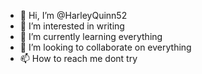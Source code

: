 - 👋 Hi, I’m @HarleyQuinn52
- 👀 I’m interested in writing
- 🌱 I’m currently learning everything
- 💞️ I’m looking to collaborate on everything
- 📫 How to reach me dont try

<!---
HarleyQuinn52/HarleyQuinn52 is a ✨ special ✨ repository because its `README.md` (this file) appears on your GitHub profile.
You can click the Preview link to take a look at your changes.
--->
